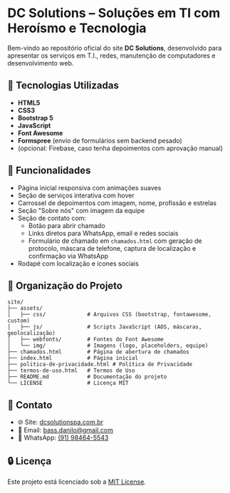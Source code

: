 # DC Solutions – Soluções em TI com Heroísmo e Tecnologia

Bem-vindo ao repositório oficial do site **DC Solutions**, desenvolvido para apresentar os serviços em T.I., redes, manutenção de computadores e desenvolvimento web.

## 🔧 Tecnologias Utilizadas

- **HTML5**
- **CSS3**
- **Bootstrap 5**
- **JavaScript**
- **Font Awesome**
- **Formspree** (envio de formulários sem backend pesado)
- (opcional: Firebase, caso tenha depoimentos com aprovação manual)

## 🚀 Funcionalidades

- Página inicial responsiva com animações suaves
- Seção de serviços interativa com hover
- Carrossel de depoimentos com imagem, nome, profissão e estrelas
- Seção "Sobre nós" com imagem da equipe
- Seção de contato com:
  - Botão para abrir chamado
  - Links diretos para WhatsApp, email e redes sociais
  - Formulário de chamado em `chamados.html` com geração de protocolo, máscara de telefone, captura de localização e confirmação via WhatsApp
- Rodapé com localização e ícones sociais

## 📁 Organização do Projeto

```plaintext
site/
├── assets/
│   ├── css/             # Arquivos CSS (bootstrap, fontawesome, custom)
│   ├── js/              # Scripts JavaScript (AOS, máscaras, geolocalização)
│   ├── webfonts/        # Fontes do Font Awesome
│   └── img/             # Imagens (logo, placeholders, equipe)
├── chamados.html        # Página de abertura de chamados
├── index.html           # Página inicial
├── politica-de-privacidade.html # Política de Privacidade
├── termos-de-uso.html   # Termos de Uso
├── README.md            # Documentação do projeto
└── LICENSE              # Licença MIT
```

## 📲 Contato

- 🌐 Site: [dcsolutionspa.com.br](https://dcsolutionspa.com.br)
- 📧 Email: bass.danilo@gmail.com
- 📱 WhatsApp: [(91) 98464-5543](https://wa.me/5591984645543)

## 🔒 Licença

Este projeto está licenciado sob a [MIT License](LICENSE).



